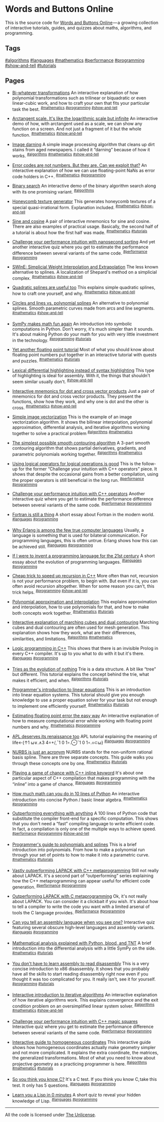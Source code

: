 # Words and Buttons Online
This is the source code for [Words and Buttons Online](https://wordsandbuttons.online/) — a growing collection of&nbsp;interactive tutorials, guides, and quizzes about maths, algorithms, and programming.

## Tags

[#algorithms](https://wordsandbuttons.online/algorithms.html) [#languages](https://wordsandbuttons.online/languages.html) [#mathematics](https://wordsandbuttons.online/mathematics.html) [#performance](https://wordsandbuttons.online/performance.html) [#programming](https://wordsandbuttons.online/programming.html) [#show-and-tell](https://wordsandbuttons.online/show-and-tell.html) [#tutorials](https://wordsandbuttons.online/tutorials.html) 

## Pages

- [Bi-whatever transformations](https://wordsandbuttons.online/biwhatever_transformations.html) An interactive explanation of how polynomial transformations such as trilinear or biquadratic or even linear-cubic work, and how to craft your own that fits your particular task the best.
<sup>[#mathematics](https://wordsandbuttons.online/mathematics.html)</sup> <sup>[#programming](https://wordsandbuttons.online/programming.html)</sup> <sup>[#show-and-tell](https://wordsandbuttons.online/show-and-tell.html)</sup> 

- [Arctangent scale. It's like the logarithmic scale but infinite](https://wordsandbuttons.online/arctangent_scale_its_like_the_logarithmic_scale_but_infinite.html) An interactive demo of how, with arctangent used as a scale, we can show any function on a screen. And not just a fragment of it but the whole function.
<sup>[#mathematics](https://wordsandbuttons.online/mathematics.html)</sup> <sup>[#show-and-tell](https://wordsandbuttons.online/show-and-tell.html)</sup> 

- [Image darning](https://wordsandbuttons.online/image_darning.html) A simple image processing algorithm that cleans up dirt stains from aged newspapers. I called it “darning” because of how it works.
<sup>[#algorithms](https://wordsandbuttons.online/algorithms.html)</sup> <sup>[#mathematics](https://wordsandbuttons.online/mathematics.html)</sup> <sup>[#show-and-tell](https://wordsandbuttons.online/show-and-tell.html)</sup> 

- [Error codes are not numbers. But they are. Can we exploit that?](https://wordsandbuttons.online/error_codes_are_not_numbers_but_they_are_can_we_exploit_that.html) An interactive explanation of how we can use floating-point NaNs as error code holders in C++.
<sup>[#mathematics](https://wordsandbuttons.online/mathematics.html)</sup> <sup>[#programming](https://wordsandbuttons.online/programming.html)</sup> 

- [Binary search](https://wordsandbuttons.online/binary_search.html) An interactive demo of the binary algorithm search along with its one promising variant.
<sup>[#algorithms](https://wordsandbuttons.online/algorithms.html)</sup> 

- [Honeycomb texture generator](https://wordsandbuttons.online/honeycomb_texture_generator.html) This generates honeycomb textures of a special quasi-irrational form. Explanation included.
<sup>[#mathematics](https://wordsandbuttons.online/mathematics.html)</sup> <sup>[#show-and-tell](https://wordsandbuttons.online/show-and-tell.html)</sup> 

- [Sine and cosine](https://wordsandbuttons.online/sine_and_cosine.html) A pair of interactive mnemonics for sine and cosine. There are also examples of practical usage. Basically, the second half of a tutorial is about how the first half was made.
<sup>[#mathematics](https://wordsandbuttons.online/mathematics.html)</sup> <sup>[#tutorials](https://wordsandbuttons.online/tutorials.html)</sup> 

- [Challenge your performance intuition with nanosecond sorting](https://wordsandbuttons.online/challenge_your_performance_intuition_with_nanosecond_sorting.html) And yet another interactive quiz where you get to estimate the performance difference between several variants of the same code.
<sup>[#performance](https://wordsandbuttons.online/performance.html)</sup> <sup>[#programming](https://wordsandbuttons.online/programming.html)</sup> 

- [SWInE: Simplicial Weight Interpolation and Extrapolation](https://wordsandbuttons.online/swine_simplicial_weight_interpolation_and_extrapolation.html) The less known alternative to splines. A localization of Shepard's method on a simplicial complex.
<sup>[#mathematics](https://wordsandbuttons.online/mathematics.html)</sup> <sup>[#show-and-tell](https://wordsandbuttons.online/show-and-tell.html)</sup> 

- [Quadratic splines are useful too](https://wordsandbuttons.online/quadratic_splines_are_useful_too.html) This explains simple quadratic splines, how to craft one yourself, and why.
<sup>[#mathematics](https://wordsandbuttons.online/mathematics.html)</sup> <sup>[#show-and-tell](https://wordsandbuttons.online/show-and-tell.html)</sup> 

- [Circles and lines vs. polynomial splines](https://wordsandbuttons.online/circles_and_lines_vs_polynomial_splines.html) An alternative to polynomial splines. Smooth parametric curves made from arcs and line segments.
<sup>[#mathematics](https://wordsandbuttons.online/mathematics.html)</sup> <sup>[#show-and-tell](https://wordsandbuttons.online/show-and-tell.html)</sup> 

- [SymPy makes math fun again](https://wordsandbuttons.online/sympy_makes_math_fun_again.html) An introduction into symbolic computations in Python. Don't worry, it's much simpler than it sounds. It's about making Python do your math for you with very little investment in the technology.
<sup>[#programming](https://wordsandbuttons.online/programming.html)</sup> <sup>[#tutorials](https://wordsandbuttons.online/tutorials.html)</sup> 

- [Yet another floating point tutorial](https://wordsandbuttons.online/yet_another_floating_point_tutorial.html) Most of what you should know about floating point numbers put together in an interactive tutorial with quests and puzzles.
<sup>[#mathematics](https://wordsandbuttons.online/mathematics.html)</sup> <sup>[#tutorials](https://wordsandbuttons.online/tutorials.html)</sup> 

- [Lexical differential highlighting instead of syntax highlighting](https://wordsandbuttons.online/lexical_differential_highlighting_instead_of_syntax_highlighting.html) This type of highlighting is ideal for assembly. With it, the things that shouldn't seem similar usually don't.
<sup>[#show-and-tell](https://wordsandbuttons.online/show-and-tell.html)</sup> 

- [Interactive mnemonics for dot and cross vector products](https://wordsandbuttons.online/interactive_mnemonics_for_dot_and_cross_vector_products.html) Just a pair of mnemonics for dot and cross vector products. They present the functions, show how they work, and why one is dot and the other is cross.
<sup>[#mathematics](https://wordsandbuttons.online/mathematics.html)</sup> <sup>[#show-and-tell](https://wordsandbuttons.online/show-and-tell.html)</sup> 

- [Simple image vectorization](https://wordsandbuttons.online/simple_image_vectorization.html) This is the example of an image vectorization algorithm. It shows the bilinear interpolation, polynomial approximation, differential analysis, and iterative algorithms working together to solve a practical problem
<sup>[#algorithms](https://wordsandbuttons.online/algorithms.html)</sup> <sup>[#mathematics](https://wordsandbuttons.online/mathematics.html)</sup> 

- [The simplest possible smooth contouring algorithm](https://wordsandbuttons.online/the_simplest_possible_smooth_contouring_algorithm.html) A 3-part smooth contouring algorithm that shows partial derivatives, gradients, and parametric polynomials working together.
<sup>[#algorithms](https://wordsandbuttons.online/algorithms.html)</sup> <sup>[#mathematics](https://wordsandbuttons.online/mathematics.html)</sup> 

- [Using logical operators for logical operations is good](https://wordsandbuttons.online/using_logical_operators_for_logical_operations_is_good.html) This is the follow-up for the former “Challenge your intuition with C++ operators” piece. It shows that despite the occasional gains from a better compilation, using the proper operators is still beneficial in the long run.
<sup>[#performance](https://wordsandbuttons.online/performance.html)</sup> <sup>[#programming](https://wordsandbuttons.online/programming.html)</sup> 

- [Challenge your performance intuition with C++ operators](https://wordsandbuttons.online/challenge_your_performance_intuition_with_cpp_operators.html) Another interactive quiz where you get to estimate the performance difference between several variants of the same code.
<sup>[#performance](https://wordsandbuttons.online/performance.html)</sup> <sup>[#programming](https://wordsandbuttons.online/programming.html)</sup> 

- [Fortran is still a thing](https://wordsandbuttons.online/fortran_is_still_a_thing.html) A short essay about Fortran in the modern world.
<sup>[#languages](https://wordsandbuttons.online/languages.html)</sup> <sup>[#programming](https://wordsandbuttons.online/programming.html)</sup> 

- [Why Erlang is among the few true computer languages](https://wordsandbuttons.online/why_erlang_is_among_the_few_true_computer_languages.html) Usually, a language is something that is used for bilateral communication. For programming languages, this is often untrue. Erlang shows how this can be achieved still.
<sup>[#languages](https://wordsandbuttons.online/languages.html)</sup> <sup>[#programming](https://wordsandbuttons.online/programming.html)</sup> 

- [If I were to invent a programming language for the 21st century](https://wordsandbuttons.online/if_i_were_to_invent_a_programming_language_for_the_21st_century.html) A short essay about the evolution of programming languages.
<sup>[#languages](https://wordsandbuttons.online/languages.html)</sup> <sup>[#programming](https://wordsandbuttons.online/programming.html)</sup> 

- [Cheap trick to speed up recursion in C++](https://wordsandbuttons.online/cheap_trick_to_speed_up_recursion_in_cpp.html) More often than not, recursion is not your performance problem, to begin with. But even if it is, you can often avoid recursion altogether. When for some reason you can't, this trick helps.
<sup>[#programming](https://wordsandbuttons.online/programming.html)</sup> <sup>[#show-and-tell](https://wordsandbuttons.online/show-and-tell.html)</sup> 

- [Polynomial approximation and interpolation](https://wordsandbuttons.online/polynomial_approximation_and_interpolation.html) This explains approximation and interpolation, how to use polynomials for that, and how to make both concepts work together.
<sup>[#mathematics](https://wordsandbuttons.online/mathematics.html)</sup> <sup>[#tutorials](https://wordsandbuttons.online/tutorials.html)</sup> 

- [Interactive explanation of marching cubes and dual contouring](https://wordsandbuttons.online/interactive_explanation_of_marching_cubes_and_dual_contouring.html) Marching cubes and dual contouring are often used for mesh generation. This explanation shows how they work, what are their differences, similarities, and limitations.
<sup>[#algorithms](https://wordsandbuttons.online/algorithms.html)</sup> <sup>[#mathematics](https://wordsandbuttons.online/mathematics.html)</sup> 

- [Logic programming in C++](https://wordsandbuttons.online/logic_programming_in_cpp.html) This shows that there is an invisible Prolog in every C++ compiler. It's up to you what to do with it but it's there.
<sup>[#languages](https://wordsandbuttons.online/languages.html)</sup> <sup>[#programming](https://wordsandbuttons.online/programming.html)</sup> 

- [Tries as the evolution of nothing](https://wordsandbuttons.online/tries_as_the_evolution_of_nothing.html) Trie is a data structure. A bit like “tree” but different. This tutorial explains the concept behind the trie, what makes it efficient, and when.
<sup>[#algorithms](https://wordsandbuttons.online/algorithms.html)</sup> <sup>[#tutorials](https://wordsandbuttons.online/tutorials.html)</sup> 

- [Programmer's introduction to linear equations](https://wordsandbuttons.online/programmers_introduction_to_linear_equations.html) This is an introduction into linear equation systems. This tutorial should give you enough knowledge to use a proper equation solver for your task but not enough to implement one efficiently yourself.
<sup>[#mathematics](https://wordsandbuttons.online/mathematics.html)</sup> <sup>[#tutorials](https://wordsandbuttons.online/tutorials.html)</sup> 

- [Estimating floating point error the easy way](https://wordsandbuttons.online/estimating_floating_point_error_the_easy_way.html) An interactive explanation of how to measure computational error while working with floating point numbers and why.
<sup>[#mathematics](https://wordsandbuttons.online/mathematics.html)</sup> <sup>[#programming](https://wordsandbuttons.online/programming.html)</sup> 

- [APL deserves its renaissance too](https://wordsandbuttons.online/apl_deserves_its_renaissance_too.html) APL tutorial explaining the meaning of life←{↑1 ⍵∨.∧3 4=+/,¯1 0 1∘.⊖¯1 0 1∘.⌽⊂⍵}
<sup>[#languages](https://wordsandbuttons.online/languages.html)</sup> <sup>[#programming](https://wordsandbuttons.online/programming.html)</sup> 

- [NURBS is just an acronym](https://wordsandbuttons.online/nurbs_is_just_an_acronym.html) NURBS stands for the non-uniform rational basis spline. There are three separate concepts. This guide walks you through these concepts one by one.
<sup>[#mathematics](https://wordsandbuttons.online/mathematics.html)</sup> <sup>[#tutorials](https://wordsandbuttons.online/tutorials.html)</sup> 

- [Playing a game of chance with C++ inline keyword](https://wordsandbuttons.online/playing_a_game_of_chance_with_cpp_inline_keyword.html) It's about one particular aspect of C++ compilation that makes programming with the “inline” into a game of chance.
<sup>[#languages](https://wordsandbuttons.online/languages.html)</sup> <sup>[#programming](https://wordsandbuttons.online/programming.html)</sup> 

- [How much math can you do in 10 lines of Python](https://wordsandbuttons.online/how_much_math_can_you_do_in_10_lines_of_python.html) An interactive introduction into concise Python / basic linear algebra.
<sup>[#mathematics](https://wordsandbuttons.online/mathematics.html)</sup> <sup>[#programming](https://wordsandbuttons.online/programming.html)</sup> 

- [Outperforming everything with anything](https://wordsandbuttons.online/outperforming_everything_with_anything.html) A 100 lines of Python code that substitute the compiler front-end for a specific computation. This shows that you don't need a “fast” compiling language to write efficient code. In fact, a compilation is only one of the multiple ways to achieve speed.
<sup>[#performance](https://wordsandbuttons.online/performance.html)</sup> <sup>[#programming](https://wordsandbuttons.online/programming.html)</sup> <sup>[#show-and-tell](https://wordsandbuttons.online/show-and-tell.html)</sup> 

- [Programmer's guide to polynomials and splines](https://wordsandbuttons.online/programmers_guide_to_polynomials_and_splines.html) This is a brief introduction into polynomials. From how to make a polynomial run through your set of points to how to make it into a parametric curve.
<sup>[#mathematics](https://wordsandbuttons.online/mathematics.html)</sup> <sup>[#tutorials](https://wordsandbuttons.online/tutorials.html)</sup> 

- [Vastly outperforming LAPACK with C++ metaprogramming](https://wordsandbuttons.online/vastly_outperforming_lapack_with_cpp_metaprogramming.html) Still not really about LAPACK. It's a second part of “outperforming” series explaining how the C++ metaprogramming can appear useful for efficient code generation.
<sup>[#performance](https://wordsandbuttons.online/performance.html)</sup> <sup>[#programming](https://wordsandbuttons.online/programming.html)</sup> 

- [Outperforming LAPACK with C metaprogramming](https://wordsandbuttons.online/outperforming_lapack_with_c_metaprogramming.html) Ok, it's not really about LAPACK. You can consider it a clickbait if you wish. It's about how to tell a compiler to write the code you want with a limited arsenal of tools the C language provides.
<sup>[#performance](https://wordsandbuttons.online/performance.html)</sup> <sup>[#programming](https://wordsandbuttons.online/programming.html)</sup> 

- [Can you tell an assembly language when you see one?](https://wordsandbuttons.online/can_you_tell_an_assembly_language_when_you_see_one.html) Interactive quiz featuring several obscure high-level languages and assembly variants.
<sup>[#languages](https://wordsandbuttons.online/languages.html)</sup> <sup>[#programming](https://wordsandbuttons.online/programming.html)</sup> 

- [Mathematical analysis explained with Python, blood, and TNT](https://wordsandbuttons.online/mathematical_analysis_explained_with_python_blood_and_tnt.html) A brief introduction into the differential analysis with a little SymPy on the side.
<sup>[#mathematics](https://wordsandbuttons.online/mathematics.html)</sup> <sup>[#tutorials](https://wordsandbuttons.online/tutorials.html)</sup> 

- [You don't have to learn assembly to read disassembly](https://wordsandbuttons.online/you_dont_have_to_learn_assembly_to_read_disassembly.html) This is a very concise introduction to x86 disassembly. It shows that you probably have all the skills to start reading disassembly right now even if you thought it was too complicated for you. It really isn't, see it for yourself.
<sup>[#programming](https://wordsandbuttons.online/programming.html)</sup> <sup>[#tutorials](https://wordsandbuttons.online/tutorials.html)</sup> 

- [Interactive introduction to iterative algorithms](https://wordsandbuttons.online/interactive_introduction_to_iterative_algorithms.html) An interactive explanation of how iterative algorithms work. This explains convergence and the exit condition problem on an oversimplified linear system solver.
<sup>[#algorithms](https://wordsandbuttons.online/algorithms.html)</sup> <sup>[#mathematics](https://wordsandbuttons.online/mathematics.html)</sup> <sup>[#show-and-tell](https://wordsandbuttons.online/show-and-tell.html)</sup> 

- [Challenge your performance intuition with C++ magic squares](https://wordsandbuttons.online/challenge_your_performance_intuition_with_cpp_magic_squares.html) Interactive quiz where you get to estimate the performance difference between several variants of the same code.
<sup>[#performance](https://wordsandbuttons.online/performance.html)</sup> <sup>[#programming](https://wordsandbuttons.online/programming.html)</sup> 

- [Interactive guide to homogeneous coordinates](https://wordsandbuttons.online/interactive_guide_to_homogeneous_coordinates.html) This interactive guide shows how homogeneous coordinates actually make geometry simpler and not more complicated. It explains the extra coordinate, the matrices, the generalized transformations. Most of what you need to know about projective geometry as a practicing programmer is here.
<sup>[#algorithms](https://wordsandbuttons.online/algorithms.html)</sup> <sup>[#mathematics](https://wordsandbuttons.online/mathematics.html)</sup> <sup>[#tutorials](https://wordsandbuttons.online/tutorials.html)</sup> 

- [So you think you know C?](https://wordsandbuttons.online/so_you_think_you_know_c.html) It's a C test. If you think you know C, take this test. It only has 5 questions.
<sup>[#languages](https://wordsandbuttons.online/languages.html)</sup> <sup>[#programming](https://wordsandbuttons.online/programming.html)</sup> 

- [Learn you a Lisp in 0 minutes](https://wordsandbuttons.online/learn_you_a_lisp_in_0_minutes.html) A short quiz to reveal your hidden knowledge of Lisp.
<sup>[#languages](https://wordsandbuttons.online/languages.html)</sup> <sup>[#programming](https://wordsandbuttons.online/programming.html)</sup> 

---

All the code is licensed under [The Unlicense](http://unlicense.org/).
